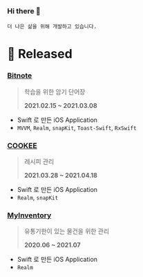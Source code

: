 ### Hi there 👋
``` 
더 나은 삶을 위해 개발하고 있습니다.
```

# 📱 Released
### [Bitnote](https://apps.apple.com/kr/app/bitnote-백지-암기법/id1557135753)
> 학습을 위한 암기 단어장
> 
>  **2021.02.15 ~ 2021.03.08**  
- Swift 로 만든 iOS Application 
- `MVVM`, `Realm`, `snapKit`, `Toast-Swift`, `RxSwift`
>  
### [COOKEE](https://apps.apple.com/kr/app/cookee/id1560499836)
> 레시피 관리
> 
>  **2021.03.28 ~ 2021.04.18**
- Swift 로 만든 iOS Application
- `Realm`, `snapKit`
### [MyInventory](https://apps.apple.com/kr/app/myinventory/id1520976206)
> 유통기한이 있는 물건을 위한 관리
> 
>  **2020.06 ~ 2021.07**
- Swift 로 만든 iOS Application
- `Realm`
